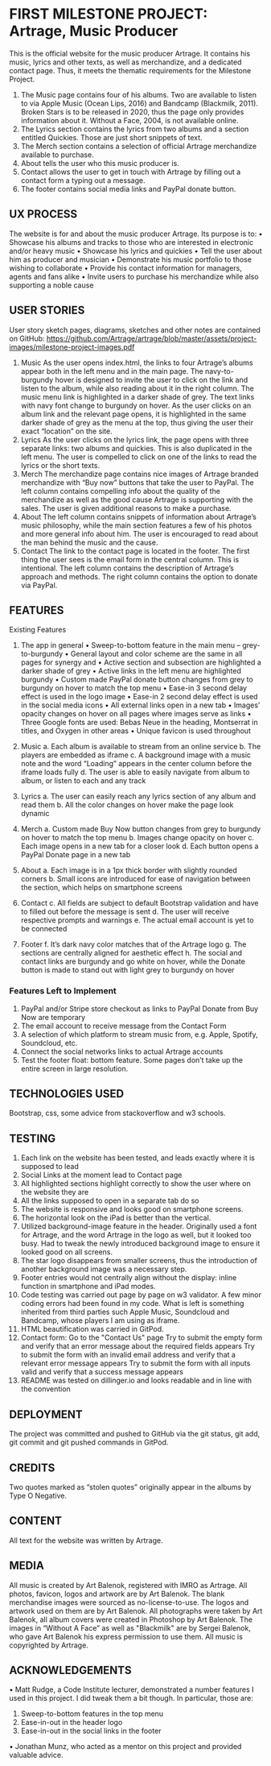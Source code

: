  
# FIRST MILESTONE PROJECT: Artrage, Music Producer

This is the official website for the music producer Artrage.
It contains his music, lyrics and other texts, as well as merchandize, and a dedicated contact page.
Thus, it meets the thematic requirements for the Milestone Project.
1. The Music page contains four of his albums. Two are available to listen to via Apple Music (Ocean Lips, 2016) and Bandcamp (Blackmilk, 2011). Broken Stars is to be released in 2020, thus the page only provides information about it. Without a Face, 2004, is not available online.
2. The Lyrics section contains the lyrics from two albums and a section entitled Quickies. Those are just short snippets of text.
3. The Merch section contains a selection of official Artrage merchandize available to purchase.
4. About tells the user who this music producer is.
5. Contact allows the user to get in touch with Artrage by filling out a contact form a typing out a message.
6. The footer contains social media links and PayPal donate button.

## UX PROCESS
The website is for and about the music producer Artrage.
Its purpose is to:
•	Showcase his albums and tracks to those who are interested in electronic and/or heavy music
•	Showcase his lyrics and quickies
•	Tell the user about him as producer and musician
•	Demonstrate his music portfolio to those wishing to collaborate
•	Provide his contact information for managers, agents and fans alike
•	Invite users to purchase his merchandize while also supporting a noble cause

## USER STORIES 
User story sketch pages, diagrams, sketches and other notes are contained on GitHub:
https://github.com/Artrage/artrage/blob/master/assets/project-images/milestone-project-images.pdf

1.	Music
As the user opens index.html, the links to four Artrage’s albums appear both in the left menu and in the main page.
The navy-to-burgundy hover is designed to invite the user to click on the link and listen to the album, while also reading about it in the right column.
The music menu link is highlighted in a darker shade of grey. 
The text links with navy font change to burgundy on hover. 
As the user clicks on an album link and the relevant page opens, it is highlighted in the same darker shade of grey as the menu at the top, thus giving the user their exact “location” on the site.
2.	Lyrics
As the user clicks on the lyrics link, the page opens with three separate links: two albums and quickies.
This is also duplicated in the left menu.
The user is compelled to click on one of the links to read the lyrics or the short texts.
3.	Merch
The merchandize page contains nice images of Artrage branded merchandize with “Buy now” buttons that take the user to PayPal.
The left column contains compelling info about the quality of the merchandize as well as the good cause Artrage is supporting with the sales.
The user is given additional reasons to make a purchase.
4.	About
The left column contains snippets of information about Artrage’s music philosophy, while the main section features a few of his photos and more general info about him.
The user is encouraged to read about the man behind the music and the cause.
5.	Contact
The link to the contact page is located in the footer.
The first thing the user sees is the email form in the central column. This is intentional.
The left column contains the description of Artrage’s approach and methods.
The right column contains the option to donate via PayPal.

## FEATURES
Existing Features
1.	The app in general
•	Sweep-to-bottom feature in the main menu – grey-to-burgundy
•	General layout and color scheme are the same in all pages for synergy and 
•	Active section and subsection are highlighted a darker shade of grey
•	Active links in the left menu are highlighted burgundy
•	Custom made PayPal donate button changes from grey to burgundy on hover to match the top menu
•	Ease-in 3 second delay effect is used in the logo image
•	Ease-in 2 second delay effect is used in the social media icons
•	All external links open in a new tab
•	Images’ opacity changes on hover on all pages where images serve as links
•	Three Google fonts are used:  Bebas Neue in the heading, Montserrat in titles, and Oxygen in other areas
•   Unique favicon is used throughout

2.	Music
a.	Each album is available to stream from an online service
b.	The players are embedded as iframe
c.	A background image with a music note and the word “Loading” appears in the center column before the iframe loads fully
d.	The user is able to easily navigate from album to album, or listen to each and any track

3.	Lyrics
a.	The user can easily reach any lyrics section of any album and read them
b.	All the color changes on hover make the page look dynamic

4.	Merch
a.	Custom made Buy Now button changes from grey to burgundy on hover to match the top menu
b.	Images change opacity on hover
c.	Each image opens in a new tab for a closer look
d.	Each button opens a PayPal Donate page in a new tab

5.	About
a.	Each image is in a 1px thick border with slightly rounded corners
b.	Small icons are introduced for ease of navigation between the section, which helps on smartphone screens

6.	Contact
c.	All fields are subject to default Bootstrap validation and have to filled out before the message is sent
d.	The user will receive respective prompts and warnings
e.	The actual email account is yet to be connected

7.	Footer
f.	It’s dark navy color matches that of the Artrage logo
g.	The sections are centrally aligned for aesthetic effect
h.	The social and contact links are burgundy and go white on hover, while the Donate button is made to stand out with light grey to burgundy on hover

### Features Left to Implement
1.	PayPal and/or Stripe store checkout as links to PayPal Donate from Buy Now are temporary
2.	The email account to receive message from the Contact Form
3.	A selection of which platform to stream music from, e.g. Apple, Spotify, Soundcloud, etc.
4.	Connect the social networks links to actual Artrage accounts
5.	Test the footer float: bottom feature. Some pages don’t take up the entire screen in large resolution.


## TECHNOLOGIES USED
Bootstrap, css, some advice from stackoverflow and w3 schools.

## TESTING
1.	Each link on the website has been tested, and leads exactly where it is supposed to lead
2.	Social Links at the moment lead to Contact page
3.	All highlighted sections highlight correctly to show the user where on the website they are
4.	All the links supposed to open in a separate tab do so
5.	The website is responsive and looks good on smartphone screens.
6.	The horizontal look on the iPad is better than the vertical.
7.	Utilized background-image feature in the header. Originally used a font for Artrage, and the word Artrage in the logo as well, but it looked too busy. Had to tweak the newly introduced background image to ensure it looked good on all screens.
8.	The star logo disappears from smaller screens, thus the introduction of another background image was a necessary step.
9.	Footer entries would not centrally align without the display: inline function in smartphone and iPad modes.
10.	Code testing was carried out page by page on w3 validator. 
A few minor coding errors had been found in my code. What is left is something inherited from third parties such Apple Music, Soundcloud and Bandcamp, whose players I am using as iframe.
11.	HTML beautification was carried in GitPod.
12.	Contact form:
    Go to the "Contact Us" page
    Try to submit the empty form and verify that an error message about the required fields appears
    Try to submit the form with an invalid email address and verify that a relevant error message appears
    Try to submit the form with all inputs valid and verify that a success message appears
13. README was tested on dillinger.io and looks readable and in line with the convention

## DEPLOYMENT
The project was committed and pushed to GitHub via the git status, git add, git commit and git pushed commands in GitPod.

## CREDITS
Two quotes marked as “stolen quotes” originally appear in the albums by Type O Negative.

## CONTENT
All text for the website was written by Artrage.

## MEDIA
All music is created by Art Balenok, registered with IMRO as Artrage.
All photos, favicon, logos and artwork are by Art Balenok.
The blank merchandise images were sourced as no-license-to-use. 
The logos and artwork used on them are by Art Balenok.
All photographs were taken by Art Balenok, all album covers were created in Photoshop by Art Balenok. 
The images in “Without A Face” as well as "Blackmilk" are by Sergei Balenok, who gave Art Balenok his express permission to use them.
All music is copyrighted by Artrage.

## ACKNOWLEDGEMENTS
• Matt Rudge, a Code Institute lecturer, demonstrated a number features I used in this project. 
I did tweak them a bit though.
In particular, those are:
1. Sweep-to-bottom features in the top menu
2. Ease-in-out in the header logo
3. Ease-in-out in the social links in the footer

• Jonathan Munz, who acted as a mentor on this project and provided valuable advice.
